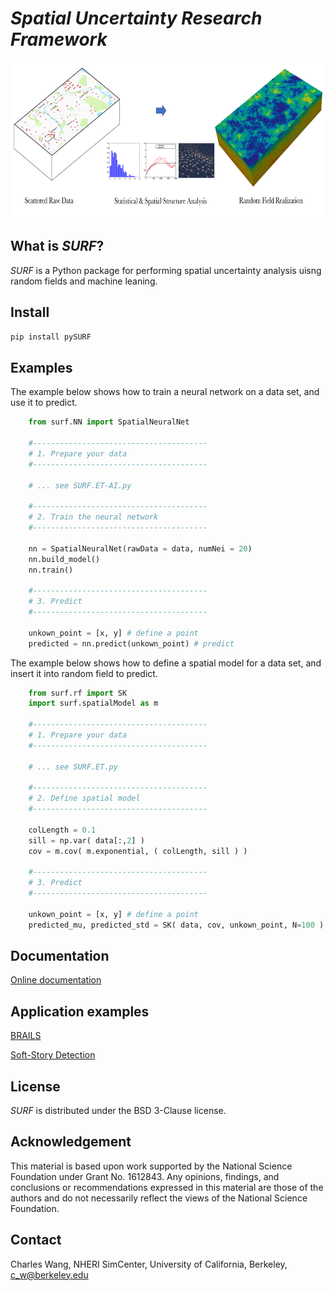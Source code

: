 # <i>Spatial Uncertainty Research Framework</i>

<img src="https://raw.githubusercontent.com/NHERI-SimCenter/SURF/master/docs/images/surf.png" alt="SURF" height="250"/>

## What is <i>SURF</i>?

<i>SURF</i> is a Python package for performing spatial uncertainty analysis uisng random fields and machine leaning.

## Install

```sh
pip install pySURF
```

## Examples

The example below shows how to train a neural network on a data set, and use it to predict.

```python
    from surf.NN import SpatialNeuralNet

    #---------------------------------------
    # 1. Prepare your data
    #---------------------------------------

    # ... see SURF.ET-AI.py 

    #---------------------------------------
    # 2. Train the neural network
    #---------------------------------------
    
    nn = SpatialNeuralNet(rawData = data, numNei = 20)
    nn.build_model()
    nn.train()

    #---------------------------------------
    # 3. Predict
    #---------------------------------------

    unkown_point = [x, y] # define a point  
    predicted = nn.predict(unkown_point) # predict

```

The example below shows how to define a spatial model for a data set, and insert it into random field to predict.

```python
    from surf.rf import SK
    import surf.spatialModel as m

    #---------------------------------------
    # 1. Prepare your data
    #---------------------------------------

    # ... see SURF.ET.py 

    #---------------------------------------
    # 2. Define spatial model 
    #---------------------------------------

    colLength = 0.1
    sill = np.var( data[:,2] )
    cov = m.cov( m.exponential, ( colLength, sill ) )

    #---------------------------------------
    # 3. Predict
    #---------------------------------------
    
    unkown_point = [x, y] # define a point  
    predicted_mu, predicted_std = SK( data, cov, unkown_point, N=100 )
```
## Documentation

[Online documentation](https://nheri-simcenter.github.io/SURF)

## Application examples

[BRAILS](https://github.com/NHERI-SimCenter/BRAILS)

[Soft-Story Detection](https://github.com/charlesxwang/Soft-Story-Detection)

## License

<i>SURF</i> is distributed under the BSD 3-Clause license.

## Acknowledgement

This material is based upon work supported by the National Science Foundation under Grant No. 1612843. Any opinions, findings, and conclusions or recommendations expressed in this material are those of the authors and do not necessarily reflect the views of the National Science Foundation.

## Contact

Charles Wang, NHERI SimCenter, University of California, Berkeley, c_w@berkeley.edu
